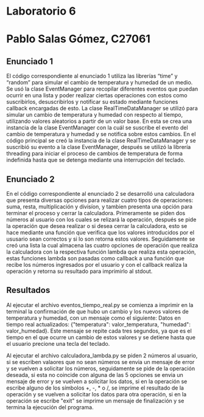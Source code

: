 # Laboratorio 6
# Pablo Salas Gómez, C27061
## Enunciado 1
El código correspondiente al enunciado 1 utiliza las librerías “time” y “random” para simular el cambio de temperatura y humedad de un medio. Se usó la clase EventManager para recopilar diferentes eventos que puedan ocurrir en una lista y poder realizar ciertas operaciones con estos como suscribirlos, desuscribirlos y notificar su estado mediante funciones callback encargadas de esto. La clase RealTimeDataManager se utilizó para simular un cambio de temperatura y humedad con respecto al tiempo, utilizando valores aleatorios a partir de un valor base. En esta se crea una instancia de la clase EventManager con la cuál se suscribe el evento del cambio de temperatura y humedad y se notifica sobre estos cambios. En el código principal se creó la instancia de la clase RealTimeDataManager y se suscribió su evento a la clase EventManager, después se utilizó la librería threading para iniciar el proceso de cambios de temperatura de forma indefinida hasta que se detenga mediante una interrupción del teclado.
## Enunciado 2
En el código correspondiente al enunciado 2 se desarrolló una calculadora que presenta diversas opciones para realizar cuatro tipos de operaciones: suma, resta, multiplicación y divisíon, y tambien presenta una opción para terminar el proceso y cerrar la calculadora. Primeramente se piden dos números al usuario con los cuales se relizará la operación, después se pide la operación que desea realizar o si desea cerrar la calculadora, esto se hace mediante una función que verifica que los valores introducidos por el ususario sean correctos y si lo son retorna estos valores. Seguidamente se creó una lista la cual almacena las cuatro opciones de operación que realiza la calculadora con la respectiva función lambda que realiza esta operación, estas funciones lambda son pasadas como callback a una función que recibe los números ingresados por el usuario y con el callback realiza la operación y retorna su resultado para imprimirlo al stdout.
## Resultados
Al ejecutar el archivo eventos_tiempo_real.py se comienza a imprimir en la terminal la confirmación de que hubo un cambio y los nuevos valores de temperatura y humedad, con un mensaje como el siguiente: Datos en tiempo real actualizados: {"temperatura": valor_temperatura, "humedad": valor_humedad}. Este mensaje se repite cada tres segundos, ya que es el tiempo en el que ocurre un cambio de estos valores y se detiene hasta que el usuario precione una tecla del teclado.

Al ejecutar el archivo calculadora_lambda.py se piden 2 números al usuario, si se escriben valaores que no sean números se envia un mensaje de error y se vuelven a solicitar los números, seguidamente se pide de la operación deseada, si esta no coincide con alguna de las 5 opciones se envia un mensaje de error y se vuelven a solicitar los datos, si en la operación se escribe alguno de los símbolos +, -, * o /, se imprime el resultado de la operación y se vuelven a solicitar los datos para otra operación, si en la operación se escribe "exit" se imprime un mensaje de finalización y se termina la ejecución del programa.
